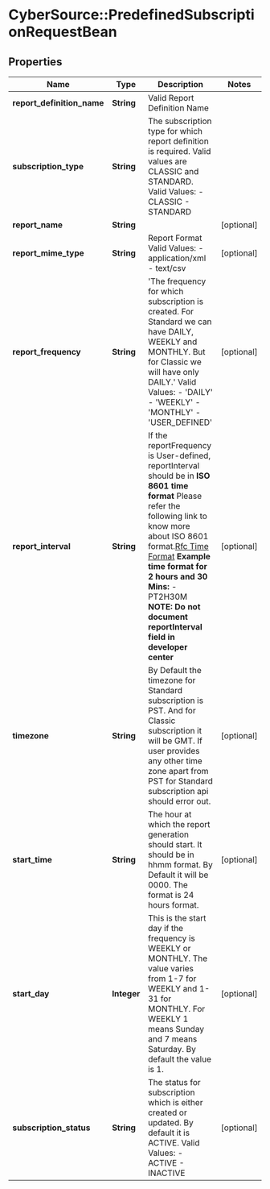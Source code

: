 # CyberSource::PredefinedSubscriptionRequestBean

## Properties
Name | Type | Description | Notes
------------ | ------------- | ------------- | -------------
**report_definition_name** | **String** | Valid Report Definition Name | 
**subscription_type** | **String** | The subscription type for which report definition is required. Valid values are CLASSIC and STANDARD. Valid Values:   - CLASSIC   - STANDARD  | 
**report_name** | **String** |  | [optional] 
**report_mime_type** | **String** | Report Format             Valid Values:   - application/xml   - text/csv  | [optional] 
**report_frequency** | **String** | &#39;The frequency for which subscription is created. For Standard we can have DAILY, WEEKLY and MONTHLY. But for Classic we will have only DAILY.&#39;  Valid Values: - &#39;DAILY&#39; - &#39;WEEKLY&#39; - &#39;MONTHLY&#39; - &#39;USER_DEFINED&#39;  | [optional] 
**report_interval** | **String** | If the reportFrequency is User-defined, reportInterval should be in **ISO 8601 time format** Please refer the following link to know more about ISO 8601 format.[Rfc Time Format](https://en.wikipedia.org/wiki/ISO_8601#Durations)  **Example time format for 2 hours and 30 Mins:**   - PT2H30M **NOTE: Do not document reportInterval field in developer center**  | [optional] 
**timezone** | **String** | By Default the timezone for Standard subscription is PST. And for Classic subscription it will be GMT. If user provides any other time zone apart from PST for Standard subscription api should error out. | [optional] 
**start_time** | **String** | The hour at which the report generation should start. It should be in hhmm format. By Default it will be 0000. The format is 24 hours format. | [optional] 
**start_day** | **Integer** | This is the start day if the frequency is WEEKLY or MONTHLY. The value varies from 1-7 for WEEKLY and 1-31 for MONTHLY. For WEEKLY 1 means Sunday and 7 means Saturday. By default the value is 1. | [optional] 
**subscription_status** | **String** | The status for subscription which is either created or updated. By default it is ACTIVE. Valid Values:   - ACTIVE   - INACTIVE  | [optional] 


